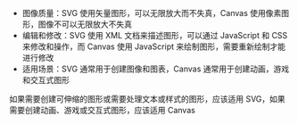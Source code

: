 - 图像质量：SVG 使用矢量图形，可以无限放大而不失真，Canvas 使用像素图形，图像不可以无限放大不失真
- 编辑和修改：SVG 使用 XML 文档来描述图形，可以通过 JavaScript 和 CSS 来修改和操作，而 Canvas 使用 JavaScript 来绘制图形，需要重新绘制才能进行修改
- 适用场景：SVG 通常用于创建图像和图表，Canvas 通常用于创建动画，游戏和交互式图形

如果需要创建可伸缩的图形或需要处理文本或样式的图形，应该适用 SVG，如果需要创建动画、游戏或交互式图形，应该适用 Canvas
